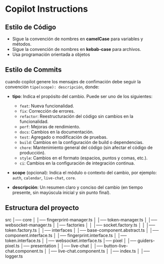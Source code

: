 # Copilot Instructions

## Estilo de Código

- Sigue la convención de nombres en **camelCase** para variables y métodos.
- Sigue la convención de nombres en **kebab-case** para archivos.
- Usa programación orientada a objetos

## Estilo de Commits
cuando copilot genere los mensajes de confimación
debe seguir la convención `tipo(scope): descripción`, donde:

- **tipo**: Indica el propósito del cambio. Puede ser uno de los siguientes:
  - `feat`: Nueva funcionalidad.
  - `fix`: Corrección de errores.
  - `refactor`: Reestructuración del código sin cambios en la funcionalidad.
  - `perf`: Mejoras de rendimiento.
  - `docs`: Cambios en la documentación.
  - `test`: Agregado o modificación de pruebas.
  - `build`: Cambios en la configuración de build o dependencias.
  - `chore`: Mantenimiento general del código (sin afectar el código de producción).
  - `style`: Cambios en el formato (espacios, puntos y comas, etc.).
  - `ci`: Cambios en la configuración de integración continua.

- **scope** (opcional): Indica el módulo o contexto del cambio, por ejemplo: `auth`, `calendar`, `live-chat`, `core`.

- **descripción**: Un resumen claro y conciso del cambio (en tiempo presente, sin mayúscula inicial y sin punto final).

## Estructura del proyecto

src
│── core
│   │── fingerprint-manager.ts
│   │── token-manager.ts
│   │── websocket-manager.ts
│   │── factories
│   │   │── socket.factory.ts
│   │   │── token.factory.ts
│   │── interfaces
│       │── base-component.abstract.ts
│       │── component.interface.ts
│       │── fingerprint.interface.ts
│       │── token.interface.ts
│       │── websocket.interface.ts
│── pixel
│   │── guiders-pixel.ts
│── presentation
│   │── live-chat
│       │── button-live-chat.component.ts
│       │── live-chat.component.ts
│       │── index.ts
│       │── logger.ts